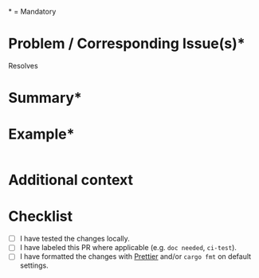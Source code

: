 \* = Mandatory

# Problem / Corresponding Issue(s)*

<!-- Describe the problem this Pull Request (PR) resolves or link to the GitHub Issue that describes the problem. -->

Resolves <!-- Link to GitHub Issue -->

# Summary*

<!-- Describe the changes in this PR. -->



# Example*

<!-- Demonstrate the effect of this PR with code / step-by-step examples. -->

```

```

# Additional context

<!-- If applicable. -->

# Checklist

- [ ] I have tested the changes locally.
- [ ] I have labeled this PR where applicable (e.g. `doc needed`, `ci-test`).
- [ ] I have formatted the changes with [Prettier](https://prettier.io/) and/or `cargo fmt` on default settings.
